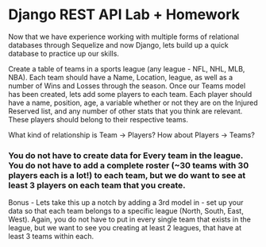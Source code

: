 # Django REST API Lab + Homework

Now that we have experience working with multiple forms of relational databases through Sequelize and now Django, lets build up a quick database to practice up our skills.

Create a table of teams in a sports league (any league - NFL, NHL, MLB, NBA). Each team should have a Name, Location, league, as well as a number of Wins and Losses through the season. Once our Teams model has been created, lets add some players to each team. Each player should have a name, position, age, a variable whether or not they are on the Injured Reserved list, and any number of other stats that you think are relevant. These players should belong to their respective teams.

What kind of relationship is Team -> Players? How about Players -> Teams?

### You do not have to create data for Every team in the league. You do not have to add a complete roster (~30 teams with 30 players each is a lot!) to each team, but we do want to see at least 3 players on each team that you create.

Bonus - Lets take this up a notch by adding a 3rd model in - set up your data so that each team belongs to a specific league (North, South, East, West). Again, you do not have to put in every single team that exists in the league, but we want to see you creating at least 2 leagues, that have at least 3 teams within each.
